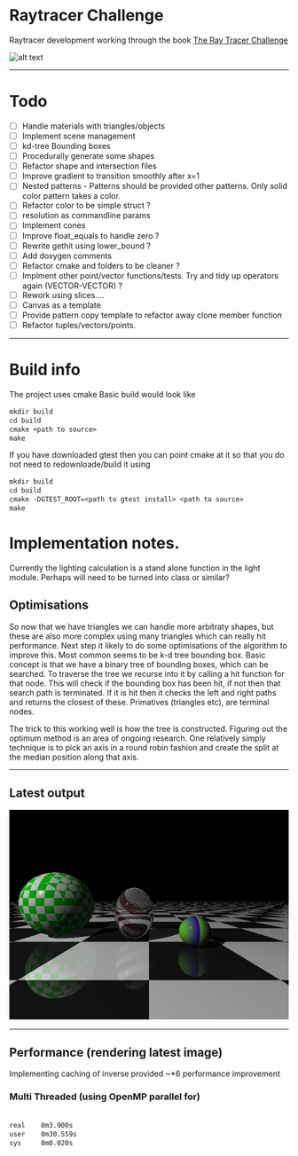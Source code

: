 # Raytracer Challenge
Raytracer development working through the book [The Ray Tracer Challenge](https://www.amazon.co.uk/Ray-Tracer-Challenge-Jamis-Buck/dp/1680502719/ref=sr_1_1?crid=VTW2K8UE11OA&keywords=ray+tracer+challenge&qid=1577102545&sprefix=ray+tr%2Caps%2C290&sr=8-1)

 
![alt text](https://github.com/buxtonpaul/raytrace_challenge/workflows/Build_Test/badge.svg "Build Status")

----

# Todo 
- [ ] Handle materials with triangles/objects
- [ ] Implement scene management
- [ ] kd-tree Bounding boxes
- [ ] Procedurally generate some shapes
- [ ] Refactor shape and intersection files
- [ ] Improve gradient to transition smoothly after x=1
- [ ] Nested patterns - Patterns should be provided other patterns. Only solid color pattern takes a color.
- [ ] Refactor color to be simple struct ?
- [ ] resolution as commandline params
- [ ] Implement cones
- [ ] Improve float_equals to handle zero ?
- [ ] Rewrite gethit using lower_bound ?
- [ ] Add doxygen comments
- [ ] Refactor cmake and folders to be cleaner ?
- [ ] Implment other point/vector functions/tests. Try and tidy up operators again (VECTOR-VECTOR) ?
- [ ] Rework using slices....
- [ ] Canvas as a template
- [ ] Provide pattern copy template to refactor away clone member function
- [ ] Refactor tuples/vectors/points. 

----
# Build info
The project uses cmake
Basic build would look like
```
mkdir build
cd build
cmake <path to source>
make
```

If you have downloaded gtest then you can point cmake at it so that you do not need to redownloade/build it using
```
mkdir build
cd build
cmake -DGTEST_ROOT=<path to gtest install> <path to source>
make 
```
# Implementation notes.


Currently the lighting calculation is a stand alone function in the light module.
Perhaps will need to be turned into class or similar?


## Optimisations

So now that we have triangles we can handle more arbitraty shapes, but these are also more complex using many triangles which can really hit performance.
Next step it likely to do some optimisations of the algorithm to improve this.
Most common seems to be k-d tree bounding box.
Basic concept is that we have a binary tree of bounding boxes, which can be searched.
To traverse the tree we recurse into it by calling a hit function for that node. This will check if the bounding box has been hit, if not then that search path is terminated.
If it is hit then it checks the left and right paths and returns the closest of these.
Primatives (triangles etc), are terminal nodes. 

The trick to this working well is how the tree is constructed. Figuring out the optimum method is an area of ongoing research. One relatively simply technique is to pick an axis in a round robin fashion and create the split at the median position along that axis. 

----
## Latest output
![alt test](./latest.png)

----
## Performance (rendering latest image)

Implementing caching of inverse provided ~*6 performance improvement
### Multi Threaded (using OpenMP parallel for)
```

real    0m3.900s
user    0m30.559s
sys     0m0.020s
```
